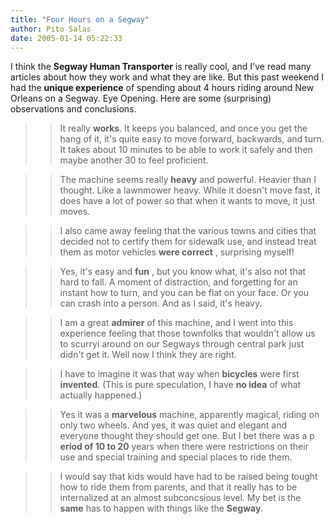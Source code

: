 ```yaml
---
title: "Four Hours on a Segway"
author: Pito Salas
date: 2005-01-14 05:22:33
---
```

I think the **Segway Human Transporter** is really cool, and I've read many
articles about how they work and what they are like. But this past weekend I
had the **unique experience** of spending about 4 hours riding around New
Orleans on a Segway. Eye Opening. Here are some (surprising) observations and
conclusions.

>>

>> It really **works**. It keeps you balanced, and once you get the hang of
it, it's quite easy to move forward, backwards, and turn. It takes about 10
minutes to be able to work it safely and then maybe another 30 to feel
proficient.

>>

>> The machine seems really **heavy** and powerful. Heavier than I thought.
Like a lawnmower heavy. While it doesn't move fast, it does have a lot of
power so that when it wants to move, it just moves.

>>

>> I also came away feeling that the various towns and cities that decided not
to certify them for sidewalk use, and instead treat them as motor vehicles
**were correct** , surprising myself!

>>

>> Yes, it's easy and **fun** , but you know what, it's also not that hard to
fall. A moment of distraction, and forgetting for an instant how to turn, and
you can be flat on your face. Or you can crash into a person. And as I said,
it's heavy.

>>

>> I am a great **admirer** of this machine, and I went into this experience
feeling that those townfolks that wouldn't allow us to scurryi around on our
Segways through central park just didn't get it. Well now I think they are
right.

>>

>> I have to imagine it was that way when **bicycles** were first
**invented**. (This is pure speculation, I have **no idea** of what actually
happened.)

>>

>> Yes it was a **marvelous** machine, apparently magical, riding on only two
wheels. And yes, it was quiet and elegant and everyone thought they should get
one. But I bet there was a p **eriod of 10 to 20** years when there were
restrictions on their use and special training and special places to ride
them.

>>

>> I would say that kids would have had to be raised being tought how to ride
them from parents, and that it really has to be internalized at an almost
subconcsious level. My bet is the **same** has to happen with things like the
**Segway**.


